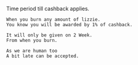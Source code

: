 Time period till cashback applies.

```
When you burn any amount of lizzie.
You know you will be awarded by 1% of cashback.

It will only be given on 2 Week.
From when you burn.

As we are human too
A bit late can be accepted.
```
